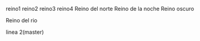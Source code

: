 reino1
reino2
reino3
reino4
Reino del norte
Reino de la noche
Reino oscuro





Reino del rio



linea 2(master)
